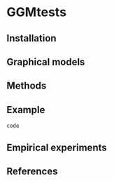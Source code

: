 # GGMtests

## Installation

## Graphical models

## Methods

## Example
```code```
## Empirical experiments

## References
